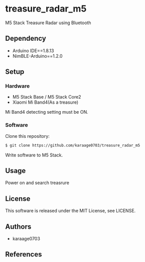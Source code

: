 # treasure_radar_m5
M5 Stack Treasure Radar using Bluetooth

## Dependency
- Arduino IDE==1.8.13
- NimBLE-Arduino==1.2.0

## Setup
### Hardware
- M5 Stack Base / M5 Stack Core2
- Xiaomi Mi Band4(As a treasure)

Mi Band4 detecting setting must be ON.

### Software
Clone this repository:

```sh
$ git clone https://github.com/karaage0703/treasure_radar_m5
```

Write software to M5 Stack.

## Usage
Power on and search treasrure

## License
This software is released under the MIT License, see LICENSE.

## Authors
- karaage0703

## References
